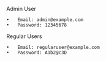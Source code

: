 Admin User

	•	Email: admin@example.com
	•	Password: 12345678

Regular Users

	•	Email: regularuser@example.com
	•	Password: A1b2@c3D
